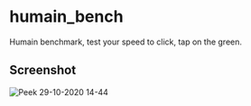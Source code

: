 # humain_bench

Humain benchmark, test your speed to click, tap on the green.

## Screenshot

![Peek 29-10-2020 14-44](https://user-images.githubusercontent.com/32338891/97581841-60675a00-19f5-11eb-9626-2c2575af2e94.gif)
